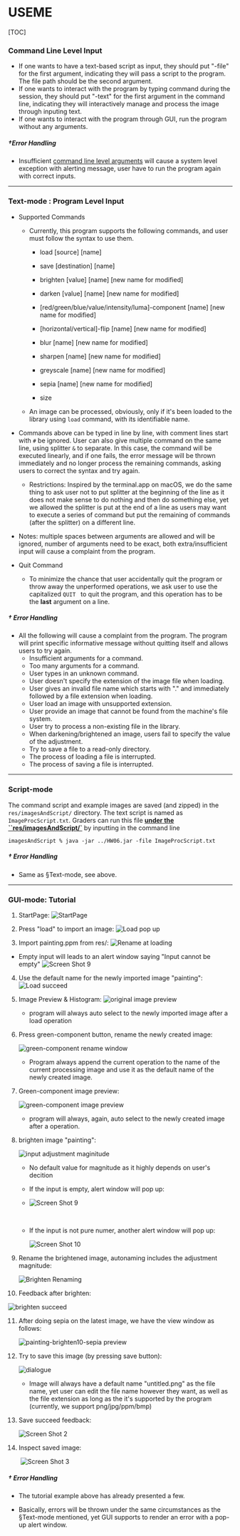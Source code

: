 # USEME

[TOC]

### Command Line Level Input

- If one wants to have a text-based script as input, they should put "-file" for the first argument, indicating they will pass a script to the program. The file path should be the second argument.
- If one wants to interact with the program by typing command during the session, they should put "-text" for the first argument in the command line, indicating they will interactively manage and process the image through inputing text.
- If one wants to interact with the program through GUI, run the program without any arguments.

##### †Error Handling

- Insufficient <u>command line level arguments</u> will cause a system level exception with alerting message, user have to run the program again with correct inputs.

---

### Text-mode : Program Level Input

- Supported Commands

  - Currently, this program supports the following commands, and user must follow the syntax to use them.

    - load [source] [name]

    - save [destination] [name]

    - brighten [value] [name] [new name for modified]

    - darken [value] [name] [new name for modified]

    - [red/green/blue/value/intensity/luma]-component [name] [new name for modified]

    - [horizontal/vertical]-flip  [name] [new name for modified]

    - blur  [name] [new name for modified]

    - sharpen  [name] [new name for modified]

    - greyscale  [name] [new name for modified]

    - sepia  [name] [new name for modified]

    - size

  - An image can be processed, obviously, only if it's been loaded to the library using `load` command, with its identifiable name.
- Commands above can be typed in line by line, with comment lines start with `#` be ignored. User can also give multiple command on the same line, using splitter `&` to separate. In this case, the command will be executed linearly, and if one fails, the error message will be thrown immediately and no longer process the remaining commands, asking users to correct the syntax and try again.
  - Restrictions: Inspired by the terminal.app on macOS, we do the same thing to ask user not to put splitter at the beginning of the line as it does not make sense to do nothing and then do something else, yet we allowed the splitter is put at the end of a line as users may want to execute a series of command but put the remaining of commands (after the splitter) on a different line.
- Notes: multiple spaces between arguments are allowed and will be ignored, number of arguments need to be exact, both extra/insufficient input will cause a complaint from the program. 
- Quit Command

  - To minimize the chance that user accidentally quit the program or throw away the unperformed operations, we ask user to use the capitalized `QUIT ` to quit the program, and this operation has to be the **last** argument on a line.

##### † Error Handling 

- All the following will cause a complaint from the program. The program will print specific informative message without quitting itself and allows users to try again.
    - Insufficient arguments for a command.
    - Too many arguments  for a command.
    - User types in an unknown command.
    - User doesn't specify the extension of the image file when loading.
    - User gives an invalid file name which starts with "." and immediately followed by a file extension 
      when loading.
    - User load an image with unsupported extension.
    - User provide an image that cannot be found from the machine's file system.
    - User try to process a non-existing file in the library.
    - When darkening/brightened an image, users fail to specify the value of the adjustment.
    - Try to save a file to a read-only directory.
    - The process of loading a file is interrupted.
    - The process of saving a file is interrupted.

---

### Script-mode

The command script and example images are saved (and zipped) in the `res/imagesAndScript/` directory. The text script is named as `ImageProcScript.txt`. Graders can run this file <u>**under the ``res/imagesAndScript/`**</u> by inputting in the command line 

``imagesAndScript % java -jar ../HW06.jar -file ImageProcScript.txt``

##### † Error Handling 

- Same as §Text-mode, see above.

---

### GUI-mode: Tutorial

1. StartPage:
  ![StartPage](https://tva1.sinaimg.cn/large/008i3skNgy1gwpwskpng9j31ai0u00uh.jpg)

2. Press "load" to import an image:
  ![Load pop up](https://tva1.sinaimg.cn/large/008i3skNgy1gwpwtfqpzoj310s0u0gqf.jpg)

3. Import painting.ppm from res/:
  ![Rename at loading](https://tva1.sinaimg.cn/large/008i3skNgy1gwpwujwrx1j30mw0ee3z2.jpg)
  -  Empty input will leads to an alert window saying "Input cannot be empty"
  	![Screen Shot 9](https://tva1.sinaimg.cn/large/008i3skNgy1gwpwvsogl4j30se0fuq3h.jpg)

4. Use the default name for the newly imported image "painting":
  ![Load succeed](https://tva1.sinaimg.cn/large/008i3skNgy1gwpwwrwrsej311g0fgjsl.jpg)

5. Image Preview & Histogram: 
   ![original image preview](https://tva1.sinaimg.cn/large/008i3skNgy1gwpwz0a27tj31ai0u0wh1.jpg)
   - program will always auto select to the newly imported image after a load operation

6. Press green-component button, rename the newly created image:

   ![green-component rename window](https://tva1.sinaimg.cn/large/008i3skNgy1gwpx0bc4guj30mw0ee0tg.jpg)

   - Program always append the current operation to the name of the current processing image and use it as the default name of the newly created image.

7. Green-component image preview:

   ![green-component image preview](https://tva1.sinaimg.cn/large/008i3skNgy1gwpx2z806ej314c0q1ac2.jpg)

   - program will always, again, auto select to the newly created image after a operation.

8. brighten image "painting":

   ![input adjustment maginitude](https://tva1.sinaimg.cn/large/008i3skNgy1gwpx9ypl1bj30sw0eedgm.jpg)

   - No default value for magnitude as it highly depends on user's decition

   - If the input is empty, alert window will pop up:

   - ![Screen Shot 9](https://tva1.sinaimg.cn/large/008i3skNgy1gwpxcsj308j30se0fuq3h.jpg)

     ​	

   - If the input is not pure numer, another alert window will pop up:

     ![Screen Shot 10](https://tva1.sinaimg.cn/large/008i3skNgy1gwpxcwu96kj30se0fuwf5.jpg)

9. Rename the brightened image, autonaming includes the adjustment magnitude:

   ![Brighten Renaming](https://tva1.sinaimg.cn/large/008i3skNgy1gwpx9f6p17j30mw0ee3z6.jpg)

10. Feedback after brighten:

   ![brighten succeed](https://tva1.sinaimg.cn/large/008i3skNgy1gwpxe95czdj311g0dot9i.jpg)

11. After doing sepia on the latest image, we have the view window as follows:

    ![painting-brighten10-sepia preview](https://tva1.sinaimg.cn/large/008i3skNgy1gwpy3td82kj31ai0u040y.jpg)

12. Try to save this image (by pressing save button):

    ![dialogue](https://tva1.sinaimg.cn/large/008i3skNgy1gwpya1skscj30ie0f0gmt.jpg)

    - Image will always have a default name "untitled.png" as the file name, yet user can edit the file name however they want, as well as the file extension as long as the it's supported by the program (currently, we support png/jpg/ppm/bmp)

13. Save succeed feedback:

    ![Screen Shot 2](https://tva1.sinaimg.cn/large/008i3skNgy1gwpyanecgfj30iq06uglq.jpg)

14. Inspect saved image:

    ​	![Screen Shot 3](https://tva1.sinaimg.cn/large/008i3skNgy1gwpyas31bpj30so0f8dgu.jpg)

##### † Error Handling 

- The tutorial example above has already presented a few.

- Basically, errors will be thrown under the same circumstances as the §Text-mode mentioned, yet GUI supports to render an error with a pop-up alert window.